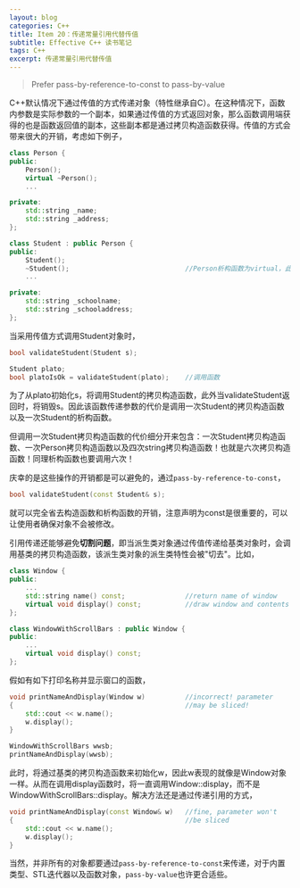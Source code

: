 ```yaml
---
layout: blog
categories: C++
title: Item 20：传递常量引用代替传值
subtitle: Effective C++ 读书笔记
tags: C++
excerpt: 传递常量引用代替传值
---
```


> Prefer pass-by-reference-to-const to pass-by-value

C++默认情况下通过传值的方式传递对象（特性继承自C）。在这种情况下，函数内参数是实际参数的一个副本，如果通过传值的方式返回对象，那么函数调用端获得的也是函数返回值的副本，这些副本都是通过拷贝构造函数获得。传值的方式会带来很大的开销，考虑如下例子，

```cpp
class Person {
public:
    Person();
    virtual ~Person();
    ...

private:
    std::string _name;
    std::string _address;
};

class Student : public Person {
public:
    Student();
    ~Student();                             //Person析构函数为virtual，此处为non-virtual              
    ...

private:
    std::string _schoolname;
    std::string _schooladdress;
};
```

当采用传值方式调用Student对象时，

```cpp
bool validateStudent(Student s);

Student plato;
bool platoIsOk = validateStudent(plato);    //调用函数
```

为了从plato初始化s，将调用Student的拷贝构造函数，此外当validateStudent返回时，将销毁s。因此该函数传递参数的代价是调用一次Student的拷贝构造函数以及一次Student的析构函数。

但调用一次Student拷贝构造函数的代价细分开来包含：一次Student拷贝构造函数、一次Person拷贝构造函数以及四次string拷贝构造函数！也就是六次拷贝构造函数！同理析构函数也要调用六次！

庆幸的是这些操作的开销都是可以避免的，通过`pass-by-reference-to-const`，

```cpp
bool validateStudent(const Student& s);
```

就可以完全省去构造函数和析构函数的开销，注意声明为const是很重要的，可以让使用者确保对象不会被修改。

引用传递还能够避免**切割问题**，即当派生类对象通过传值传递给基类对象时，会调用基类的拷贝构造函数，该派生类对象的派生类特性会被"切去"。比如，

```cpp
class Window {
public:
    ...
    std::string name() const;               //return name of window
    virtual void display() const;           //draw window and contents
};

class WindowWithScrollBars : public Window {
public:
    ...
    virtual void display() const;
};
```

假如有如下打印名称并显示窗口的函数，

```cpp
void printNameAndDisplay(Window w)          //incorrect! parameter
{                                           //may be sliced!
    std::cout << w.name();
    w.display();
}

WindowWithScrollBars wwsb;
printNameAndDisplay(wwsb);
```

此时，将通过基类的拷贝构造函数来初始化w，因此w表现的就像是Window对象一样。从而在调用display函数时，将一直调用Window::display，而不是WindowWithScrollBars::display。解决方法还是通过传递引用的方式，

```cpp
void printNameAndDisplay(const Window& w)   //fine, parameter won't
{                                           //be sliced
    std::cout << w.name();
    w.display();
}
```

当然，并非所有的对象都要通过`pass-by-reference-to-const`来传递，对于内置类型、STL迭代器以及函数对象，`pass-by-value`也许更合适些。
